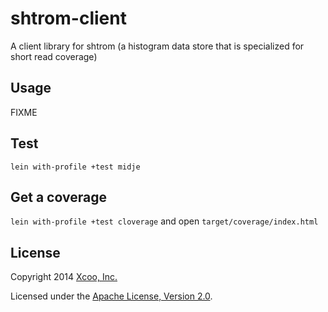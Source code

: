 # shtrom-client

A client library for shtrom (a histogram data store that is specialized for short read coverage)

## Usage

FIXME

## Test

`lein with-profile +test midje`

## Get a coverage

`lein with-profile +test cloverage`
and open `target/coverage/index.html`

## License

Copyright 2014 [Xcoo, Inc.][xcoo]

Licensed under the [Apache License, Version 2.0][apache-license-2.0].

[xcoo]: http://www.xcoo.jp/
[apache-license-2.0]: http://www.apache.org/licenses/LICENSE-2.0.html
